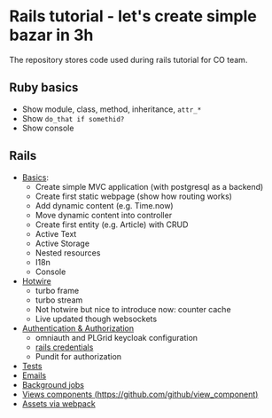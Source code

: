 # Rails tutorial - let's create simple bazar in 3h

The repository stores code used during rails tutorial for CO team.

## Ruby basics
  * Show module, class, method, inheritance, `attr_*`
  * Show `do_that if somethid?`
  * Show console

## Rails
  * [Basics](docs/basics.md):
    - Create simple MVC application (with postgresql as a backend)
    - Create first static webpage (show how routing works)
    - Add dynamic content (e.g. Time.now)
    - Move dynamic content into controller
    - Create first entity (e.g. Article) with CRUD
    - Active Text
    - Active Storage
    - Nested resources
    - I18n
    - Console
  * [Hotwire](docs/hotwire.md)
    - turbo frame
    - turbo stream
    - Not hotwire but nice to introduce now: counter cache
    - Live updated though websockets
  * [Authentication & Authorization](docs/aa.md)
    - omniauth and PLGrid keycloak configuration
    - [rails credentials](https://blog.saeloun.com/2019/10/10/rails-6-adds-support-for-multi-environment-credentials.html)
    - Pundit for authorization
  * [Tests](docs/tests.md)
  * [Emails](docs/emails.md)
  * [Background jobs](docs/active_jobs.md)
  * [Views components (https://github.com/github/view_component)](docs/view_components.md)
  * [Assets via webpack](docs/assets.md)
